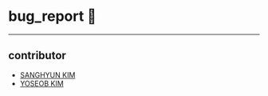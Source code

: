 # bug_report :honeybee:
---

contributor
---
- [SANGHYUN KIM](https://github.com/haan823)
- [YOSEOB KIM](https://github.com/pseudowasabi)
